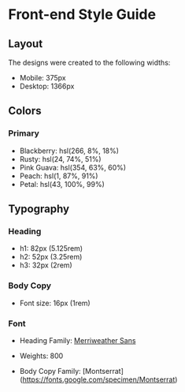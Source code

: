 # Front-end Style Guide

## Layout

The designs were created to the following widths:

- Mobile: 375px
- Desktop: 1366px

## Colors

### Primary

- Blackberry: hsl(266, 8%, 18%)
- Rusty: hsl(24, 74%, 51%)
- Pink Guava: hsl(354, 63%, 60%)
- Peach: hsl(1, 87%, 91%)
- Petal: hsl(43, 100%, 99%)

## Typography

### Heading

- h1: 82px (5.125rem)
- h2: 52px (3.25rem)
- h3: 32px (2rem)

### Body Copy

- Font size: 16px (1rem)

### Font

- Heading Family: [Merriweather Sans](https://fonts.google.com/specimen/Playfair+Display)
- Weights: 800

- Body Copy Family: [Montserrat] (https://fonts.google.com/specimen/Montserrat)